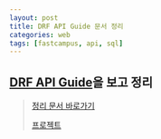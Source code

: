 ```yaml
---
layout: post
title: DRF API Guide 문서 정리
categories: web
tags: [fastcampus, api, sql]
---
```


## [DRF API Guide](http://www.django-rest-framework.org/api-guide/requests/)을 보고 정리
> [정리 문서 바로가기 ](https://github.com/pinstinct/homework/tree/master/django-rest-framework)
>
> [프로젝트](https://github.com/pinstinct/django-rest-framework)
